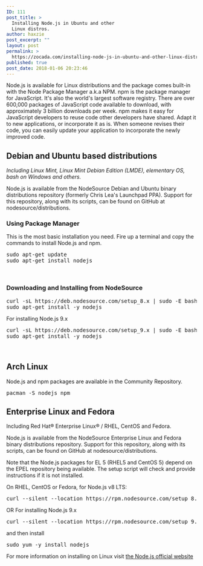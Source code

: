 ```yaml
---
ID: 111
post_title: >
  Installing Node.js in Ubuntu and other
  Linux distros.
author: haxzie
post_excerpt: ""
layout: post
permalink: >
  https://zocada.com/installing-node-js-in-ubuntu-and-other-linux-distros/
published: true
post_date: 2018-01-06 20:23:46
---
```

Node.js is available for Linux distributions and the package comes built-in with the Node Package Manager a.k.a NPM. npm is the package manager for JavaScript. It's also the world's largest software registry. There are over 600,000 packages of JavaScript code available to download, with approximately 3 billion downloads per week. npm makes it easy for JavaScript developers to reuse code other developers have shared. Adapt it to new applications, or incorporate it as is. When someone revises their code, you can easily update your application to incorporate the newly improved code.
<h2>Debian and Ubuntu based distributions</h2>
<em>Including Linux Mint, Linux Mint Debian Edition (LMDE), elementary OS, bash on Windows and others.</em>

Node.js is available from the NodeSource Debian and Ubuntu binary distributions repository (formerly Chris Lea's Launchpad PPA). Support for this repository, along with its scripts, can be found on GitHub at nodesource/distributions.
<h3>Using Package Manager</h3>
This is the most basic installation you need.
Fire up a terminal and copy the commands to install Node.js and npm.
<pre class="EnlighterJSRAW" data-enlighter-language="shell">sudo apt-get update
sudo apt-get install nodejs</pre>
&nbsp;

<h3>Downloading and Installing from NodeSource</h3>
<pre class="EnlighterJSRAW" data-enlighter-language="shell">curl -sL https://deb.nodesource.com/setup_8.x | sudo -E bash -
sudo apt-get install -y nodejs</pre>
For installing Node.js 9.x
<pre class="EnlighterJSRAW" data-enlighter-language="shell">curl -sL https://deb.nodesource.com/setup_9.x | sudo -E bash -
sudo apt-get install -y nodejs</pre>
&nbsp;

<h2>Arch Linux</h2>
Node.js and npm packages are available in the Community Repository.
<pre class="EnlighterJSRAW" data-enlighter-language="shell">pacman -S nodejs npm</pre>

<h2>Enterprise Linux and Fedora</h2>
Including Red Hat® Enterprise Linux® / RHEL, CentOS and Fedora.

Node.js is available from the NodeSource Enterprise Linux and Fedora binary distributions repository. Support for this repository, along with its scripts, can be found on GitHub at nodesource/distributions.

Note that the Node.js packages for EL 5 (RHEL5 and CentOS 5) depend on the EPEL repository being available. The setup script will check and provide instructions if it is not installed.

On RHEL, CentOS or Fedora, for Node.js v8 LTS:
<pre class="EnlighterJSRAW" data-enlighter-language="shell">curl --silent --location https://rpm.nodesource.com/setup_8.x | sudo bash -</pre>

OR For installing Node.js 9.x
<pre class="EnlighterJSRAW" data-enlighter-language="shell">curl --silent --location https://rpm.nodesource.com/setup_9.x | sudo bash -</pre>

and then install
<pre class="EnlighterJSRAW" data-enlighter-language="shell">sudo yum -y install nodejs</pre>

For more information on installing on Linux visit <a href="https://nodejs.org/en/download/package-manager/" rel="noopener" target="_blank">the Node.js official website</a>